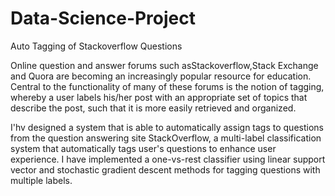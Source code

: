 # Data-Science-Project
Auto Tagging of Stackoverflow Questions


 Online  question  and  answer  forums  such  asStackoverflow,Stack  Exchange  and Quora are becoming an increasingly popular resource for education. Central to the functionality of many of these forums is the notion of tagging, whereby a user labels his/her post with an appropriate set of topics that describe the post, such that it is more easily retrieved and organized.

I'hv designed a system that is able to automatically assign tags to questions from the question answering site StackOverflow, a multi-label classification system that  automatically tags user's questions to enhance user experience. I have implemented a one-vs-rest classifier using linear support vector and stochastic gradient descent methods for tagging questions with multiple labels.
 
